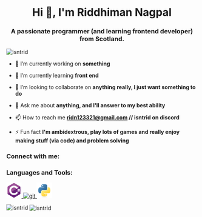 <h1 align="center">Hi 👋, I'm Riddhiman Nagpal</h1>
<h3 align="center">A passionate programmer (and learning frontend developer) from Scotland.</h3>

<p align="left"> <img src="https://komarev.com/ghpvc/?username=isntrid&label=Profile%20views&color=0e75b6&style=flat" alt="isntrid" /> </p>

- 🔭 I’m currently working on **something**

- 🌱 I’m currently learning **front end**

- 👯 I’m looking to collaborate on **anything really, I just want something to do**

- 💬 Ask me about **anything, and I'll answer to my best ability**

- 📫 How to reach me **ridn123321@gmail.com // isntrid on discord**

- ⚡ Fun fact **I'm ambidextrous, play lots of games and really enjoy making stuff (via code) and problem solving**

<h3 align="left">Connect with me:</h3>
<p align="left">
</p>

<h3 align="left">Languages and Tools:</h3>
<p align="left"> <a href="https://www.w3schools.com/cs/" target="_blank" rel="noreferrer"> <img src="https://raw.githubusercontent.com/devicons/devicon/master/icons/csharp/csharp-original.svg" alt="csharp" width="40" height="40"/> </a> <a href="https://git-scm.com/" target="_blank" rel="noreferrer"> <img src="https://www.vectorlogo.zone/logos/git-scm/git-scm-icon.svg" alt="git" width="40" height="40"/> </a> <a href="https://www.python.org" target="_blank" rel="noreferrer"> <img src="https://raw.githubusercontent.com/devicons/devicon/master/icons/python/python-original.svg" alt="python" width="40" height="40"/> </a> </p>

<p><img align="left" src="https://github-readme-stats.vercel.app/api/top-langs?username=isntrid&show_icons=true&locale=en&layout=compact" alt="isntrid" /></p>

<p>&nbsp;<img align="center" src="https://github-readme-stats.vercel.app/api?username=isntrid&show_icons=true&locale=en" alt="isntrid" /></p>

